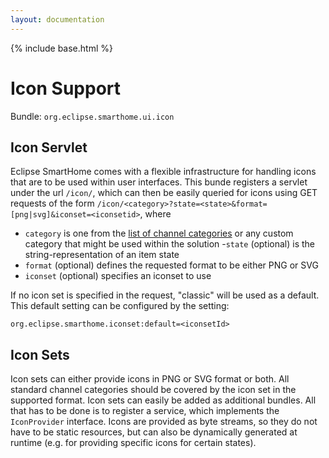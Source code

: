 ```yaml
---
layout: documentation
---
```


{% include base.html %}

# Icon Support

Bundle: `org.eclipse.smarthome.ui.icon`

## Icon Servlet

Eclipse SmartHome comes with a flexible infrastructure for handling icons that are to be used within user interfaces.
This bunde registers a servlet under the url `/icon/`, which can then be easily queried for icons using GET requests of the form `/icon/<category>?state=<state>&format=[png|svg]&iconset=<iconsetid>`, where 
- `category` is one from the [list of channel categories](../concepts/categories.html#channel-categories) or any custom category that might be used within the solution
-`state` (optional) is the string-representation of an item state
- `format` (optional) defines the requested format to be either PNG or SVG 
- `iconset` (optional) specifies an iconset to use

If no icon set is specified in the request, "classic" will be used as a default. This default setting can be configured by the setting:

```
org.eclipse.smarthome.iconset:default=<iconsetId>
```

## Icon Sets

Icon sets can either provide icons in PNG or SVG format or both. All standard channel categories should be covered by the icon set in the supported format.
Icon sets can easily be added as additional bundles. All that has to be done is to register a service, which implements the `IconProvider` interface. Icons are provided as byte streams, so they do not have to be static resources, but can also be dynamically generated at runtime (e.g. for providing specific icons for certain states).
 
